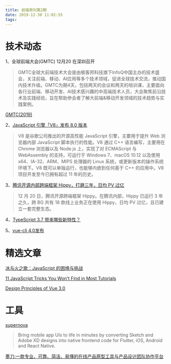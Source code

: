 ```yaml
---
title: 前端周刊第2期
date: 2019-12-30 11:02:55
tags:
---
```



# 技术动态
1、全球前端大会(GMTC) 12月20 在深圳召开
> GMTC全球大前端技术大会是由极客邦科技旗下InfoQ中国主办的技术盛会，关注前端、移动、AI应用等多个技术领域，促进全球技术交流，推动国内技术升级。GMTC为期4天，包括两天的会议和两天的培训课，主要面向各行业前端、移动开发、AI技术感兴趣的中高端技术人员，大会聚焦前沿技术及实践经验，旨在帮助参会者了解大前端&移动开发领域的技术趋势与实践案例。

[GMTC(2019)](https://gmtc.infoq.cn/2019/shenzhen/?utm_source=infoq&utm_medium=header_graybar)

2、[JavaScript 引擎「V8」发布 8.0 版本](https://segmentfault.com/a/1190000021373691)
> V8 是谷歌公司推出的开源高性能 JavaScript 引擎，主要用于提升 Web 浏览器内部 JavaScript 脚本执行的性能。V8 通过 C++ 语言编写，主要用在 Chrome 浏览器以及 Node.js 上，实现了对 ECMAScript 与 WebAssembly 的支持，可运行于 Windows 7、macOS 10.12 以及使用 x64、IA-32、ARM、MIPS 处理器的 Linux 系统，或更新版本的操作系统环境下。V8 既可以单独运行，也能够内嵌到任何基于 C++ 的应用中。V8 项目开发至今已拥有超过 11 年的历史。

3、[腾讯开源内部跨端框架 Hippy，打磨三年，日均 PV 过亿](https://www.infoq.cn/article/F0D3f47mqgHwgKFBj18h)
> 12 月 20 日，腾讯开源跨端框架 Hippy。在腾讯内部，Hippy 已运行 3 年之久，跨 BG 共有 18 款线上业务正在使用 Hippy，日均 PV 过亿，且已建立一套完整生态。

4、[TypeScript 3.7 带来哪些新特性？](https://devblogs.microsoft.com/typescript/announcing-typescript-3-7-beta/)

5、[vue-cli 4.0发布](https://github.com/vuejs/vue-cli/releases)

# 精选文章

[冰与火之歌：JavaScript 的困境与挑战](https://www.infoq.cn/article/3P1Watv3Iys9LJkAHZaW)

[11 JavaScript Tricks You Won’t Find in Most Tutorials](https://medium.com/@bretcameron/12-javascript-tricks-you-wont-find-in-most-tutorials-a9c9331f169d)

[Design Principles of Vue 3.0](https://vuetoronto.com/videos/design-principles-of-vue-3-evan-you/)

# 工具

[supernova](https://supernova.io/)
> Bring mobile app UIs to life in minutes by converting Sketch and Adobe XD designs into native frontend code for Flutter, iOS, Android and React Native.

[墨刀:一款专业、可靠、简洁、易懂的在线产品原型工具与产品设计团队协作平台](https://modao.cc/)